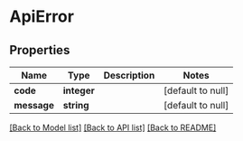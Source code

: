 # ApiError

## Properties

| Name        | Type        | Description | Notes             |
| ----------- | ----------- | ----------- | ----------------- |
| **code**    | **integer** |             | [default to null] |
| **message** | **string**  |             | [default to null] |

[[Back to Model list]](../README.md#documentation-for-models) [[Back to API list]](../README.md#documentation-for-api-endpoints) [[Back to README]](../README.md)
